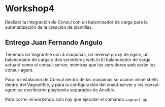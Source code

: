 # Workshop4

Realizar la integración de Consul con un balanceador de carga para la automatización de la creación de plantillas.

## Entrega Juan Fernando Angulo

Tenemos un Vagranfile con 4 máquinas, un reverse proxy de nginx, un balanceador de carga y dos servidores web.\n
El balanceador de carga actuará como el consul-server, mientras que los servidores web serán los consul-agent.



Para la instalación de Consul dentro de las máquinas se usaron inline shells dentro del Vagrantfile, y para la configuración del onsul-server y los consul-agent se escribieron playbooks separados de Ansible.



Para correr el workshop solo hay que ejecutar el comando `vagrant up`.
